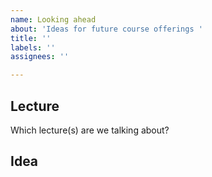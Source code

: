 ```yaml
---
name: Looking ahead
about: 'Ideas for future course offerings '
title: ''
labels: ''
assignees: ''

---
```


## Lecture
Which lecture(s) are we talking about?

## Idea
